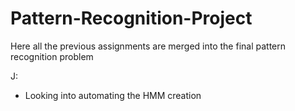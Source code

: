 # Pattern-Recognition-Project

Here all the previous assignments are merged into the final pattern recognition problem

J:
- Looking into automating the HMM creation
